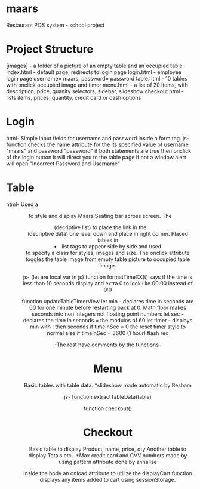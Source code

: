 # maars
Restaurant POS system - school project

# Project Structure
[images]   - a folder of a picture of an empty table and an occupied table
index.html - default page, redirects to login page
login.html - employee login page username= maars, password= password
table.html - 10 tables with onclick occupied image and timer
menu.html  - a list of 20 items, with description, price, quanity selectors, sidebar, slideshow
checkout.html - lists items, prices, quantity, credit card or cash options

# Login
html-
Simple input fields for username and password inside a form tag.
js-
function checks the name attribute for the its specified value of username "maars" and password "password" if both statements are true then onclick of the login button it will direct you to the table page if not a window alert will open "Incorrect Password and Username"

# Table
html-
Used a <header> to style and display Maars Seating bar across screen. The <dl> (decriptive list) to place the link in the <dd> (decriptive data) one level down and place in right corner.
Placed tables in <li> list tags to appear side by side and used <div> to specify a class for styles, images and size.
The onclick attribute toggles the table image from empty table picture to occupied table image.

js- (let are local var in js)
function formatTimeXX(t) says if the time is less than 10 seconds display and extra 0 to look like 00:00 instead of 0:0

function updateTableTimerView 
 let min - declares time in seconds are 60 for one minute before restarting back at 0. Math.floor makes seconds into non integers not floating point numbers
 let sec - declares the time in seconds = the modulos of 60
 let timer - displays min with : then seconds
 if timeInSec = 0 the reset timer style to normal else if timeInSec = 3600 (1 hour) flash red
 
 -The rest have comments by the functions-
 
# Menu
Basic tables with table data.
*slideshow made automatic by Resham

js-
function extractTableData(table)

function checkout()

# Checkout 
Basic table to display Product, name, price, qty
Another table to display Totals etc..
*Max credit card and CVV numbers made by using pattern attribute done by annalise

Inside the body an onload attribute to utilize the displayCart function displays any items added to cart using sessionStorage.


 